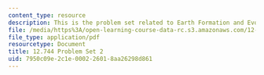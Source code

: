 ```yaml
---
content_type: resource
description: This is the problem set related to Earth Formation and Evolution.
file: /media/https%3A/open-learning-course-data-rc.s3.amazonaws.com/12-744-marine-isotope-chemistry-fall-2012/7950c09e2c1e000226018aa26298d861_MIT12_744F12_Prob_Set2.pdf
file_type: application/pdf
resourcetype: Document
title: 12.744 Problem Set 2
uid: 7950c09e-2c1e-0002-2601-8aa26298d861
---
```

